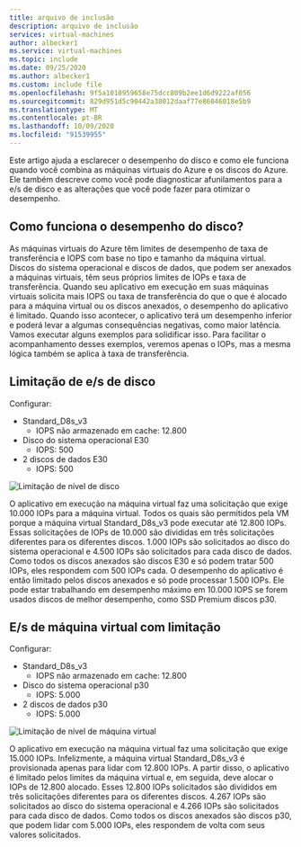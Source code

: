 ```yaml
---
title: arquivo de inclusão
description: arquivo de inclusão
services: virtual-machines
author: albecker1
ms.service: virtual-machines
ms.topic: include
ms.date: 09/25/2020
ms.author: albecker1
ms.custom: include file
ms.openlocfilehash: 9f5a1010959658e75dcc809b2ee1d6d9222af056
ms.sourcegitcommit: 829d951d5c90442a38012daaf77e86046018e5b9
ms.translationtype: MT
ms.contentlocale: pt-BR
ms.lasthandoff: 10/09/2020
ms.locfileid: "91539955"
---
```

Este artigo ajuda a esclarecer o desempenho do disco e como ele funciona quando você combina as máquinas virtuais do Azure e os discos do Azure. Ele também descreve como você pode diagnosticar afunilamentos para a e/s de disco e as alterações que você pode fazer para otimizar o desempenho.

## <a name="how-does-disk-performance-work"></a>Como funciona o desempenho do disco?
As máquinas virtuais do Azure têm limites de desempenho de taxa de transferência e IOPS com base no tipo e tamanho da máquina virtual. Discos do sistema operacional e discos de dados, que podem ser anexados a máquinas virtuais, têm seus próprios limites de IOPs e taxa de transferência. Quando seu aplicativo em execução em suas máquinas virtuais solicita mais IOPS ou taxa de transferência do que o que é alocado para a máquina virtual ou os discos anexados, o desempenho do aplicativo é limitado. Quando isso acontecer, o aplicativo terá um desempenho inferior e poderá levar a algumas consequências negativas, como maior latência. Vamos executar alguns exemplos para solidificar isso. Para facilitar o acompanhamento desses exemplos, veremos apenas o IOPs, mas a mesma lógica também se aplica à taxa de transferência.

## <a name="disk-io-capping"></a>Limitação de e/s de disco
Configurar:
- Standard_D8s_v3 
    - IOPS não armazenado em cache: 12.800
- Disco do sistema operacional E30
    - IOPS: 500 
- 2 discos de dados E30
    - IOPS: 500

![Limitação de nível de disco](media/vm-disk-performance/disk-level-throttling.jpg)

O aplicativo em execução na máquina virtual faz uma solicitação que exige 10.000 IOPs para a máquina virtual. Todos os quais são permitidos pela VM porque a máquina virtual Standard_D8s_v3 pode executar até 12.800 IOPs. Essas solicitações de IOPs de 10.000 são divididas em três solicitações diferentes para os diferentes discos. 1.000 IOPs são solicitados ao disco do sistema operacional e 4.500 IOPs são solicitados para cada disco de dados. Como todos os discos anexados são discos E30 e só podem tratar 500 IOPs, eles respondem com 500 IOPs cada. O desempenho do aplicativo é então limitado pelos discos anexados e só pode processar 1.500 IOPs. Ele pode estar trabalhando em desempenho máximo em 10.000 IOPS se forem usados discos de melhor desempenho, como SSD Premium discos p30.

## <a name="virtual-machine-io-capping"></a>E/s de máquina virtual com limitação
Configurar:
- Standard_D8s_v3 
    - IOPS não armazenado em cache: 12.800
- Disco do sistema operacional p30
    - IOPS: 5.000 
- 2 discos de dados p30 
    - IOPS: 5.000

![Limitação de nível de máquina virtual](media/vm-disk-performance/vm-level-throttling.jpg)

O aplicativo em execução na máquina virtual faz uma solicitação que exige 15.000 IOPs. Infelizmente, a máquina virtual Standard_D8s_v3 é provisionada apenas para lidar com 12.800 IOPs. A partir disso, o aplicativo é limitado pelos limites da máquina virtual e, em seguida, deve alocar o IOPs de 12.800 alocado. Esses 12.800 IOPs solicitados são divididos em três solicitações diferentes para os diferentes discos. 4.267 IOPs são solicitados ao disco do sistema operacional e 4.266 IOPs são solicitados para cada disco de dados. Como todos os discos anexados são discos p30, que podem lidar com 5.000 IOPs, eles respondem de volta com seus valores solicitados.